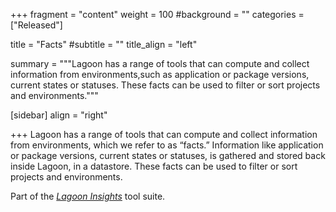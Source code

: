 +++
fragment = "content"
weight = 100
#background = ""
categories = ["Released"]

title = "Facts"
#subtitle = ""
title_align = "left"

summary = """Lagoon has a range of tools that can compute and collect information from environments,such as application or package versions, current states or statuses.  These facts can be used to filter or sort projects and environments."""

[sidebar]
  align = "right"

+++
Lagoon has a range of tools that can compute and collect information from environments, which we refer to as “facts.” Information like application or package versions, current states or statuses, is gathered and stored back inside Lagoon, in a datastore. These facts can be used to filter or sort projects and environments.

Part of the *[Lagoon Insights](./lagoon-insights)* tool suite.
